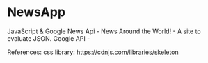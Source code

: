 # NewsApp
JavaScript &amp; Google News Api - News Around the World! - A site to evaluate JSON.
Google API - 

References: 
css library:
 https://cdnjs.com/libraries/skeleton

